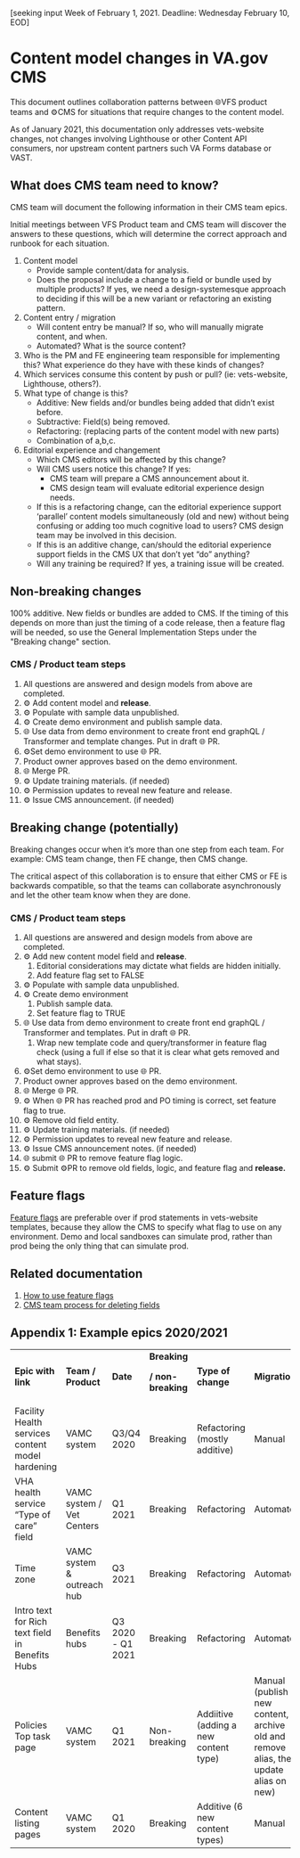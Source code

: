 [seeking input Week of February 1, 2021. Deadline: Wednesday February 10, EOD]

# Content model changes in VA.gov CMS

This document outlines collaboration patterns between 🌐VFS product teams and ⚙CMS for situations that require changes to the content model. 

As of January 2021, this documentation only addresses vets-website changes, not changes involving Lighthouse or other Content API consumers, nor upstream content partners such VA Forms database or VAST. 


## What does CMS team need to know?

CMS team will document the following information in their CMS team epics. 

Initial meetings between VFS Product team and CMS team will discover the answers to these questions, which will determine the correct approach and runbook for each situation. 



1. Content model 
    * Provide sample content/data for analysis.
    * Does the proposal include a change to a field or bundle used by multiple products? If yes, we need a design-systemesque approach to deciding if this will be a new variant or refactoring an existing pattern. 
2. Content entry / migration
    * Will content entry be manual? If so, who will manually migrate content, and when. 
    * Automated? What is the source content? 
3. Who is the PM and FE engineering team responsible for implementing this? What experience do they have with these kinds of changes? 
4. Which services consume this content by push or pull?  (ie: vets-website, Lighthouse, others?). 
5. What type of change is this? 
    * Additive: New fields and/or bundles being added that didn’t exist before.
    * Subtractive: Field(s) being removed.
    * Refactoring: (replacing parts of the content model with new parts)
    * Combination of a,b,c.
6. Editorial experience and changement
    * Which CMS editors will be affected by this change?
    * Will CMS users notice this change? If yes: 
        * CMS team will prepare a CMS announcement about it. 
        * CMS design team will evaluate editorial experience design needs.
    * If this is a refactoring change, can the editorial experience support ‘parallel’ content models simultaneously (old and new) without being confusing or adding too much cognitive load to users? CMS design team may be involved in this decision.
    * If this is an additive change, can/should the editorial experience support fields in the CMS UX that don’t yet “do” anything? 
    * Will any training be required? If yes, a training issue will be created.


## Non-breaking changes

100% additive. New fields or bundles are added to CMS.  If the timing of this depends on more than just the timing of a code release, then a feature flag will be needed, so use the General Implementation Steps under the "Breaking change" section.


### CMS / Product team steps



1. All questions are answered and design models from above are completed.
2. ⚙ Add content model and **release**.
3. ⚙ Populate with sample data unpublished.
4. ⚙ Create demo environment and publish sample data.
5. 🌐 Use data from demo environment to create front end graphQL / Transformer and template changes.  Put in draft 🌐 PR.
6. ⚙Set demo environment to use 🌐 PR.
7. Product owner approves based on the demo environment.
8. 🌐 Merge PR.
9. ⚙ Update training materials. (if needed)
10. ⚙ Permission updates to reveal new feature and release.
11. ⚙ Issue CMS announcement. (if needed)

##  Breaking change (potentially)

Breaking changes occur when it’s more than one step from each team. For example: CMS team change, then FE change, then CMS change. 

The critical aspect of this collaboration is to ensure that either CMS or FE is backwards compatible, so that the teams can collaborate asynchronously and let the other team know when they are done. 

### CMS / Product team steps

1. All questions are answered and design models from above are completed.
2. ⚙ Add new content model field and **release**.
    1. Editorial considerations may dictate what fields are hidden initially.
    2. Add feature flag set to FALSE
3. ⚙ Populate with sample data unpublished.
4. ⚙ Create demo environment
    1. Publish sample data.
    2. Set feature flag to TRUE
5. 🌐 Use data from demo environment to create front end graphQL / Transformer and templates.  Put in draft 🌐 PR.
    1. Wrap new template code and query/transformer in feature flag check (using a full if else so that it is clear what gets removed and what stays).
6. ⚙Set demo environment to use 🌐 PR.
7. Product owner approves based on the demo environment.
8. 🌐 Merge 🌐 PR.
9. ⚙ When 🌐 PR has reached prod and PO timing is correct, set feature flag to true.
10. ⚙ Remove old field entity. 
11. ⚙ Update training materials. (if needed)
12. ⚙ Permission updates to reveal new feature and release.
13. ⚙ Issue CMS announcement notes. (if needed)
14. 🌐 submit 🌐 PR to remove feature flag logic.
15. ⚙ Submit ⚙PR to remove old fields, logic, and feature flag and **release.**


## Feature flags

[Feature flags](https://github.com/department-of-veterans-affairs/va.gov-cms/blob/master/READMES/interfaces.md#featureflags) are preferable over if prod statements in vets-website templates, because they allow the CMS to specify what flag to use on any environment.  Demo and local sandboxes can simulate prod, rather than prod being the only thing that can simulate prod.


## Related documentation



1. [How to use feature flags](https://github.com/department-of-veterans-affairs/va.gov-cms/blob/master/READMES/interfaces.md#featureflags)
2. [CMS team process for deleting fields](https://github.com/department-of-veterans-affairs/va.gov-cms/blob/master/READMES/remove-depracated-fields.md) 


## Appendix 1: Example epics 2020/2021 


<table>
  <tr>
   <td><strong>Epic with link</strong>
   </td>
   <td><strong>Team / Product</strong>
   </td>
   <td><strong>Date</strong>
   </td>
   <td><strong>Breaking</strong>
<p>
<strong>/ non-breaking</strong>
   </td>
   <td><strong>Type of change</strong>
   </td>
   <td><strong>Migration</strong>
   </td>
   <td><strong>Change management for editors</strong>
   </td>
   <td><strong>Feature flag?</strong>
   </td>
  </tr>
  <tr>
   <td>Facility Health services content model hardening
   </td>
   <td>VAMC system
   </td>
   <td>Q3/Q4 2020
   </td>
   <td>Breaking
   </td>
   <td>Refactoring (mostly additive)
   </td>
   <td>Manual
   </td>
   <td>3 teams, phased into VAMC system dual state launch. 
   </td>
   <td>Should have been used, but wasn’t. 
   </td>
  </tr>
  <tr>
   <td>VHA health service “Type of care” field
   </td>
   <td>VAMC system / Vet Centers
   </td>
   <td>Q1 2021
   </td>
   <td>Breaking
   </td>
   <td>Refactoring
   </td>
   <td>Automated
   </td>
   <td>None needed
   </td>
   <td>Not needed
   </td>
  </tr>
  <tr>
   <td>Time zone
   </td>
   <td>VAMC system & outreach hub
   </td>
   <td>Q3 2021
   </td>
   <td>Breaking
   </td>
   <td>Refactoring 
   </td>
   <td>Automated
   </td>
   <td>CMS announcement sent
   </td>
   <td>Should have been used, but wasn’t. 
   </td>
  </tr>
  <tr>
   <td>Intro text for Rich text field in Benefits Hubs
   </td>
   <td>Benefits hubs
   </td>
   <td>Q3 2020 - Q1 2021
   </td>
   <td>Breaking
   </td>
   <td>Refactoring 
   </td>
   <td>Automated
   </td>
   <td>TBD
   </td>
   <td>Should have been used, but wasn’t. 
   </td>
  </tr>
  <tr>
   <td>Policies Top task page
   </td>
   <td>VAMC system
   </td>
   <td>Q1 2021
   </td>
   <td>Non-breaking
   </td>
   <td>Addiitive (adding a new content type)
   </td>
   <td>Manual (publish new content, archive old and remove alias, then update alias on new)
   </td>
   <td>CMS announcement, updates to training. 
   </td>
   <td>Not needed (additive)
   </td>
  </tr>
  <tr>
   <td>Content listing pages
   </td>
   <td>VAMC system
   </td>
   <td>Q1 2020
   </td>
   <td>Breaking
   </td>
   <td>Additive (6 new content types)
   </td>
   <td>Manual
   </td>
   <td>CMS announcement
   </td>
   <td>Should have been used
   </td>
  </tr>
</table>

